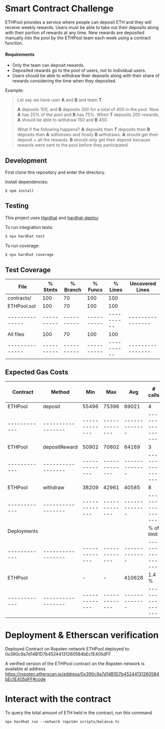 # Smart Contract Challenge

ETHPool provides a service where people can deposit ETH and they will receive weekly rewards. Users must be able to take out their deposits along with their portion of rewards at any time. New rewards are deposited manually into the pool by the ETHPool team each week using a contract function.

#### Requirements

- Only the team can deposit rewards.
- Deposited rewards go to the pool of users, not to individual users.
- Users should be able to withdraw their deposits along with their share of rewards considering the time when they deposited.

Example:

> Let say we have user **A** and **B** and team **T**.
>
> **A** deposits 100, and **B** deposits 300 for a total of 400 in the pool. Now **A** has 25% of the pool and **B** has 75%. When **T** deposits 200 rewards, **A** should be able to withdraw 150 and **B** 450.
>
> What if the following happens? **A** deposits then **T** deposits then **B** deposits then **A** withdraws and finally **B** withdraws.
> **A** should get their deposit + all the rewards.
> **B** should only get their deposit because rewards were sent to the pool before they participated.

## Development

First clone this repository and enter the directory.

Install dependencies:

```
$ npm install
```

## Testing

This project uses [Hardhat](https://hardhat.dev) and [hardhat-deploy](https://github.com/wighawag/hardhat-deploy)

To run integration tests:

```sh
$ npx hardhat test
```

To run coverage:

```sh
$ npx hardhat coverage
```

## Test Coverage

  
  |File          |  % Stmts | % Branch |  % Funcs |  % Lines |Uncovered Lines |
  |--------------|----------|----------|----------|----------|----------------|
  | contracts/   |      100 |       70 |      100 |      100 |                |
  |  ETHPool.sol |      100 |       70 |      100 |      100 |                |
  |--------------|----------|----------|----------|----------|----------------|
  |All files     |      100 |       70 |      100 |      100 |                |
  |--------------|----------|----------|----------|----------|----------------|

## Expected Gas Costs


  
  |  Contract  |  Method         |  Min        |  Max        |  Avg        |  # calls      |  usd (avg)  │
  |------------|-----------------|-------------|-------------|-------------|---------------|-------------|
  |  ETHPool   | deposit         |      55496  |      75396  |      69021  |            4  |          -  │
  |------------|-----------------|-------------|-------------|-------------|---------------|-------------|
  |  ETHPool   | depositReward   |      50902  |      70802  |      64169  |            3  |          -  │
  |------------|-----------------|-------------|-------------|-------------|---------------|-------------|
  |  ETHPool   |  withdraw       |      38209  |      42961  |      40585  |            8  |          -  │
  |------------|-----------------|-------------|-------------|-------------|---------------|-------------|
  |Deployments |                 |             |             |             |   % of limit  |             │
  |------------|-----------------|-------------|-------------|-------------|---------------|-------------|
  |  ETHPool   |                 |          -  |          -  |     410628  |        1.4 %  |          -  │
  |------------|-----------------|-------------|-------------|-------------|---------------|-------------|

# Deployment & Etherscan verification

Deployed Contract on Ropsten network
ETHPool deployed to: 0x390c9a7d14B1D7b45244131260584bEc1E405dFF

A verified version of the ETHPool contract on the Ropsten network is available at address
https://ropsten.etherscan.io/address/0x390c9a7d14B1D7b45244131260584bEc1E405dFF#code

# Interact with the contract

To query the total amount of ETH held in the contract, run this command

```shell
npx hardhat run --network ropsten scripts/balance.ts
```

